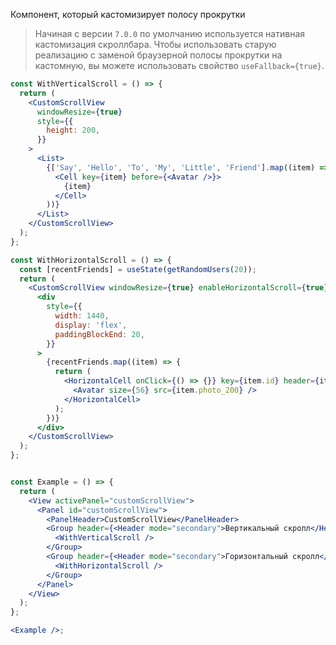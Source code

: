 Компонент, который кастомизирует полосу прокрутки

> Начиная с версии `7.0.0` по умолчанию используется нативная кастомизация скроллбара.
> Чтобы использовать старую реализацию с заменой браузерной полосы прокрутки на кастомную,
> вы можете использовать свойство `useFallback={true}`.

```jsx
const WithVerticalScroll = () => {
  return (
    <CustomScrollView
      windowResize={true}
      style={{
        height: 200,
      }}
    >
      <List>
        {['Say', 'Hello', 'To', 'My', 'Little', 'Friend'].map((item) => (
          <Cell key={item} before={<Avatar />}>
            {item}
          </Cell>
        ))}
      </List>
    </CustomScrollView>
  );
};

const WithHorizontalScroll = () => {
  const [recentFriends] = useState(getRandomUsers(20));
  return (
    <CustomScrollView windowResize={true} enableHorizontalScroll={true}>
      <div
        style={{
          width: 1440,
          display: 'flex',
          paddingBlockEnd: 20,
        }}
      >
        {recentFriends.map((item) => {
          return (
            <HorizontalCell onClick={() => {}} key={item.id} header={item.first_name}>
              <Avatar size={56} src={item.photo_200} />
            </HorizontalCell>
          );
        })}
      </div>
    </CustomScrollView>
  );
};


const Example = () => {
  return (
    <View activePanel="customScrollView">
      <Panel id="customScrollView">
        <PanelHeader>CustomScrollView</PanelHeader>
        <Group header={<Header mode="secondary">Вертикальный скролл</Header>}>
          <WithVerticalScroll />
        </Group>
        <Group header={<Header mode="secondary">Горизонтальный скролл</Header>}>
          <WithHorizontalScroll />
        </Group>
      </Panel>
    </View>
  );
};

<Example />;
```

